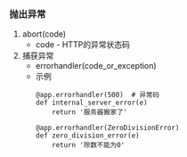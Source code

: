 ### 抛出异常
1. abort(code)
    * code - HTTP的异常状态码
2. 捕获异常
    * errorhandler(code_or_exception)
    * 示例
        ```
        @app.errorhandler(500)  # 异常码
        def internal_server_error(e)
            return '服务器搬家了'

        @app.errorhandler(ZeroDivisionError)
        def zero_division_error(e)
            return '除数不能为0'
        ```